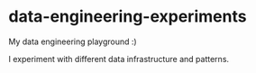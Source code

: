 # data-engineering-experiments
My data engineering playground :)

I experiment with different data infrastructure and patterns. 

